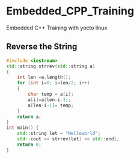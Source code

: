 # Embedded_CPP_Training
Embedded C++ Training with yocto linux
## Reverse the String
```cpp 
#include <iostream>
std::string strrev(std::string a)
{
    int len =a.length();
    for (int i=0; i<len/2; i++)
    {
        char temp = a[i];
        a[i]=a[len-i-1];
        a[len-i-1]= temp;
    }
    return a;
}
int main() {
    std::string let = "Helloworld";
    std::cout << strrev(let) << std::endl;
    return 0;
}
```
